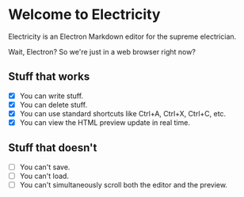 # Welcome to Electricity

Electricity is an Electron Markdown editor for the supreme electrician.

Wait, Electron? So we're just in a web browser right now?

## Stuff that works

- [X] You can write stuff.
- [X] You can delete stuff.
- [X] You can use standard shortcuts like Ctrl+A, Ctrl+X, Ctrl+C, etc.
- [X] You can view the HTML preview update in real time.

## Stuff that doesn't

- [ ] You can't save.
- [ ] You can't load.
- [ ] You can't simultaneously scroll both the editor and the preview.
